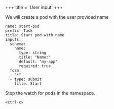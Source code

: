 +++
title = 'User input'
+++

We will create a pod with the user provided name

```examiner:execute-test
name: start-pod
prefix: Task
title: Start pod with name
inputs:
  schema:
    name:
      type: string
      title: "Name:"
      default: "my-app"
      required: true
  form:
  - "*"
  - type: submit
    title: Start
```

Stop the watch for pods in the namespace.

```execute-2
<ctrl-c>
```
